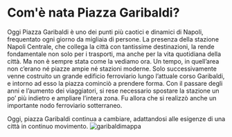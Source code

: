 # Com'è nata Piazza Garibaldi?
Oggi Piazza Garibaldi è uno dei punti più caotici e dinamici di Napoli, frequentato ogni giorno da migliaia di persone. La presenza della stazione Napoli Centrale, che collega la città con tantissime destinazioni, la rende fondamentale non solo per i trasporti, ma anche per la vita quotidiana della città.
Ma non è sempre stata come la vediamo ora. Un tempo, in quell’area non c’erano né piazze ampie né stazioni moderne. Solo successivamente venne costruito un grande edificio ferroviario lungo l’attuale corso Garibaldi, e intorno ad esso la piazza cominciò a prendere forma. Con il passare degli anni e l’aumento dei viaggiatori, si rese necessario spostare la stazione un po’ più indietro e ampliare l’intera zona. Fu allora che si realizzò anche un importante nodo ferroviario sotterraneo.


Oggi, piazza Garibaldi continua a cambiare, adattandosi alle esigenze di una città in continuo movimento.
![garibaldimappa](garibaldimappa.png)